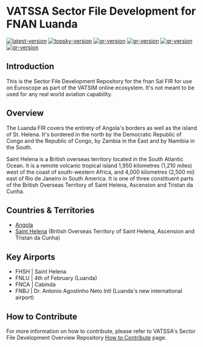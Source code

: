 # VATSSA Sector File Development for FNAN Luanda

[![latest-version](https://img.shields.io/github/v/release/VATSIM-SSA/sectorfile-fnan?include_prereleases)](https://github.com/VATSIM-SSA/sectorfile-fnan/releases) [![topsky-version](https://img.shields.io/badge/TopSky-2.4.1-blue.svg)](https://forum.vatsim-scandinavia.org/t/topsky)
[![gr-version](https://img.shields.io/badge/Ground%20Radar-1.5-blue.svg)](https://forum.vatsim-scandinavia.org/t/ground-radar) [![gr-version](https://img.shields.io/badge/PushbackFlorian-1.1.0-blue.svg)](https://github.com/MorpheusXAUT/PushbackFlorian) [![gr-version](https://img.shields.io/badge/vCH-0.8.4-blue.svg)](https://github.com/DrFreas/VCH) [![gr-version](https://img.shields.io/badge/vFPC-2.1.1-blue.svg)](https://github.com/hpeter2/VFPC)

## Introduction

This is the Sector File Development Repository for the fnan Sal FIR for use on Euroscope as part of the VATSIM online ecosystem. It's not meant to be used for any real world aviation capability.

## Overview

The Luanda FIR covers the entirety of Angola's borders as well as the island of St. Helena. It's bordered in the north by the Democratic Republic of Congo and the Republic of Congo, by Zambia in the East and by Namibia in the South.

Saint Helena is a British overseas territory located in the South Atlantic Ocean. It is a remote volcanic tropical island 1,950 kilometres (1,210 miles) west of the coast of south-western Africa, and 4,000 kilometres (2,500 mi) east of Rio de Janeiro in South America. It is one of three constituent parts of the British Overseas Territory of Saint Helena, Ascension and Tristan da Cunha.

## Countries & Territories

- [Angola](https://eaip.vatssa.com/angola)
- [Saint Helena](https://eaip.vatssa.com/st_helena) (British Overseas Territory of Saint Helena, Ascension and Tristan da Cunha)

## Key Airports

- FHSH | Saint Helena
- FNLU | 4th of February (Luanda)
- FNCA | Cabinda
- FNBJ | Dr. Antonio Agostinho Neto Intl (Luanda's new international airport)

## How to Contribute

For more information on how to contribute, please refer to VATSSA's Sector File Development Overview Repository [How to Contribute](https://github.com/VATSIM-SSA/sectorfile-overview/wiki/How-to-Contribute) page.
